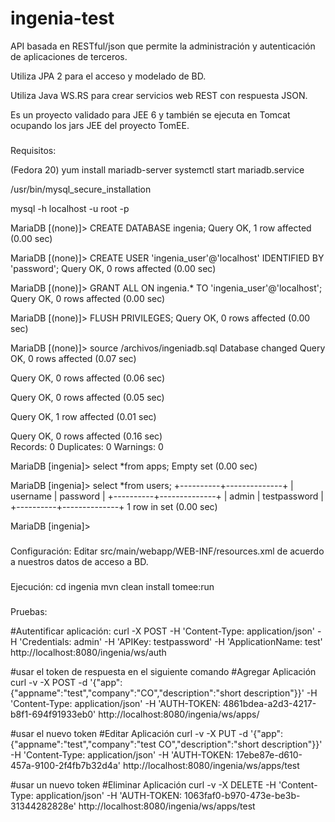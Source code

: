 ingenia-test
============

API basada en RESTful/json que permite la administración y autenticación de aplicaciones de  terceros.



Utiliza JPA 2 para el acceso y modelado de BD.

Utiliza Java WS.RS para crear servicios web REST con respuesta JSON.

Es un proyecto validado para JEE 6 y también se ejecuta en Tomcat ocupando los jars JEE del proyecto TomEE.


###
Requisitos:

(Fedora 20)
yum install mariadb-server
systemctl start mariadb.service

/usr/bin/mysql_secure_installation 

mysql -h localhost -u root -p


MariaDB [(none)]> CREATE DATABASE ingenia;
Query OK, 1 row affected (0.00 sec)

MariaDB [(none)]> CREATE USER 'ingenia_user'@'localhost' IDENTIFIED BY 'password';
Query OK, 0 rows affected (0.00 sec)

MariaDB [(none)]> GRANT ALL ON ingenia.* TO 'ingenia_user'@'localhost';
Query OK, 0 rows affected (0.00 sec)

MariaDB [(none)]> FLUSH PRIVILEGES;
Query OK, 0 rows affected (0.00 sec)

MariaDB [(none)]> source /archivos/ingeniadb.sql
Database changed
Query OK, 0 rows affected (0.07 sec)

Query OK, 0 rows affected (0.06 sec)

Query OK, 0 rows affected (0.05 sec)

Query OK, 1 row affected (0.01 sec)

Query OK, 0 rows affected (0.16 sec)               
Records: 0  Duplicates: 0  Warnings: 0

MariaDB [ingenia]> select *from apps;
Empty set (0.00 sec)

MariaDB [ingenia]> select *from users;
+----------+--------------+
| username | password     |
+----------+--------------+
| admin    | testpassword |
+----------+--------------+
1 row in set (0.00 sec)

MariaDB [ingenia]> 



###
Configuración:
Editar src/main/webapp/WEB-INF/resources.xml de acuerdo a nuestros datos de acceso a BD.

###
Ejecución:
cd ingenia
mvn clean install tomee:run


###
Pruebas:


#Autentificar aplicación:
curl -X POST -H 'Content-Type: application/json' -H 'Credentials: admin' -H 'APIKey: testpassword' -H 'ApplicationName: test' http://localhost:8080/ingenia/ws/auth

#usar el token de respuesta en el siguiente comando
#Agregar Aplicación
curl -v -X POST -d '{"app":{"appname":"test","company":"CO","description":"short description"}}' -H 'Content-Type: application/json' -H 'AUTH-TOKEN: 4861bdea-a2d3-4217-b8f1-694f91933eb0' http://localhost:8080/ingenia/ws/apps/

#usar el nuevo token
#Editar Aplicación
curl -v -X PUT -d '{"app":{"appname":"test","company":"test CO","description":"short description"}}' -H 'Content-Type: application/json' -H 'AUTH-TOKEN: 17ebe87e-d610-457a-9100-2f4fb7b32d4a' http://localhost:8080/ingenia/ws/apps/test

#usar un nuevo token
#Eliminar Aplicación
curl -v -X DELETE -H 'Content-Type: application/json' -H 'AUTH-TOKEN: 1063faf0-b970-473e-be3b-31344282828e' http://localhost:8080/ingenia/ws/apps/test












